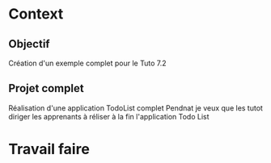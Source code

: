 # Context 

## Objectif 

Création d'un exemple complet pour le Tuto 7.2

## Projet complet 

Réalisation d'une application TodoList complet
Pendnat je veux que les tutot diriger les apprenants à réliser à la fin l'application Todo List

# Travail faire 